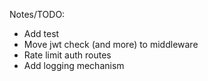 Notes/TODO:
- Add test
- Move jwt check (and more) to middleware
- Rate limit auth routes
- Add logging mechanism
